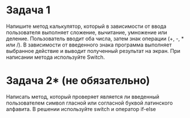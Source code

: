 # Задача 1

Напишите метод калькулятор, который в зависимости от ввода пользователя выполняет
сложение, вычитание, умножение или деление. Пользователь вводит оба числа, затем знак операции 
(+, -, * или /). В зависимости от введенного знака программа выполняет выбранное действие и выводит полученный
результат на экран. 
При написании метода используйте Switch.


# Задача 2* (не обязательно)

Написать метод, который проверяет является ли введенный пользователем  символ гласной или согласной буквой латинского
  алфавита.   В решении  используйте  switch  и  оператор if-else

